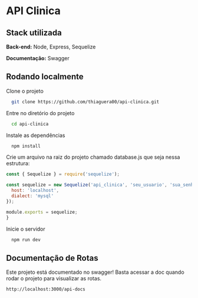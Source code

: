 # API Clinica

## Stack utilizada

**Back-end:** Node, Express, Sequelize

**Documentação:** Swagger


## Rodando localmente

Clone o projeto

```bash
  git clone https://github.com/thiaguera00/api-clinica.git
```

Entre no diretório do projeto

```bash
  cd api-clinica
```

Instale as dependências

```bash
  npm install
```

Crie um arquivo na raiz do projeto chamado database.js que seja nessa estrutura:
```javascript
const { Sequelize } = require('sequelize');

const sequelize = new Sequelize('api_clinica', 'seu_usuario', 'sua_senha', {
  host: 'localhost',
  dialect: 'mysql'
});

module.exports = sequelize;
}
```
Inicie o servidor

```bash
  npm run dev
```


## Documentação de Rotas

Este projeto está documentado no swagger! Basta acessar a doc quando rodar o projeto para visualizar as rotas.

`http://localhost:3000/api-docs`
